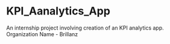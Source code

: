 # KPI_Aanalytics_App
An internship project involving creation of an KPI analytics app. Organization Name - Brillanz 
